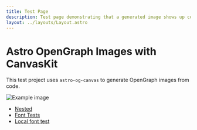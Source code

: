 ```yaml
---
title: Test Page
description: Test page demonstrating that a generated image shows up correctly
layout: ../layouts/Layout.astro
---
```


# Astro OpenGraph Images with CanvasKit

This test project uses `astro-og-canvas` to generate OpenGraph images from code.

![Example image](/og/index.png)

- [Nested](/nested)
- [Font Tests](/font-test)
- [Local font test](/local-font-test)
